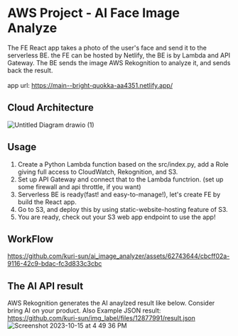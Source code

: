 # AWS Project - AI Face Image Analyze

The FE React app takes a photo of the user's face and send it to the serverless BE. the FE can be hosted by Netlify, the BE is by Lambda and API Gateway.
The BE sends the image AWS Rekognition to analyze it, and sends back the result.
<br/>
<br/>
app url: https://main--bright-quokka-aa4351.netlify.app/

## Cloud Architecture

![Untitled Diagram drawio (1)](https://github.com/kuri-sun/ai_image_analyzer/assets/62743644/c1ce1c29-d24a-495c-949c-0c5c2a33aac9)

## Usage

1. Create a Python Lambda function based on the src/index.py, add a Role giving full access to CloudWatch, Rekognition, and S3.
2. Set up API Gateway and connect that to the Lambda functrion. (set up some firewall and api throttle, if you want)
3. Serverless BE is ready(fast! and easy-to-manage!), let's create FE by build the React app.
4. Go to S3, and deploy this by using static-website-hosting feature of S3.
5. You are ready, check out your S3 web app endpoint to use the app!

## WorkFlow

https://github.com/kuri-sun/ai_image_analyzer/assets/62743644/cbcff02a-9116-42c9-bdac-fc3d833c3cbc

## The AI API result

AWS Rekognition generates the AI anaylzed result like below. Consider bring AI on your product. Also Example JSON result: https://github.com/kuri-sun/img_label/files/12877991/result.json
![Screenshot 2023-10-15 at 4 49 36 PM](https://github.com/kuri-sun/ai_image_analyzer/assets/62743644/8dae8eb3-4d81-47d7-acb7-9843794b65da)

